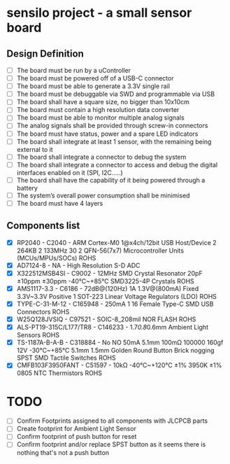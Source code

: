 # sensilo project - a small sensor board
## Design Definition

- [ ] The board must be run by a uController
- [ ] The board must be powered off of a USB-C connector
- [ ] The board must be able to generate a 3.3V single rail
- [ ] The board must be debuggable via SWD and programmable via USB
- [ ] The board shall have a square size, no bigger than 10x10cm
- [ ] The board must contain a high resolution data converter
- [ ] The board must be able to monitor multiple analog signals
- [ ] The analog signals shall be provided through screw-in connectors
- [ ] The board must have status, power and a spare LED indicators
- [ ] The board shall integrate at least 1 sensor, with the remaining being external to it
- [ ] The board shall integrate a connector to debug the system
- [ ] The board shall integrate a connector to access and debug the digital interfaces enabled on it (SPI, I2C…..)
- [ ] The board shall have the capability of it being powered through a battery
- [ ] The system’s overall power consumption shall be minimised
- [ ] The board must have 4 layers

## Components list
- [x] RP2040 - C2040 - ARM Cortex-M0 1@x4ch/12bit USB Host/Device 2 264KB 2 133MHz 30 2 QFN-56(7x7)  Microcontroller Units (MCUs/MPUs/SOCs) ROHS
- [x] AD7124-8 - NA - High Resolution S-D ADC
- [x] X322512MSB4SI - C9002 - 12MHz SMD Crystal Resonator 20pF ±10ppm ±30ppm -40℃~+85℃ SMD3225-4P  Crystals ROHS
- [x] AMS1117-3.3 - C6186 - 72dB@(120Hz) 1A 1.3V@(800mA) Fixed 3.3V~3.3V Positive 1 SOT-223  Linear Voltage Regulators (LDO) ROHS
- [x] TYPE-C-31-M-12 - C165948 - 250mA 1 16 Female Type-C SMD  USB Connectors ROHS
- [x] W25Q128JVSIQ - C97521 - SOIC-8_208mil  NOR FLASH ROHS
- [x] ALS-PT19-315C/L177/TR8 - C146233 - 1.7*0.8*0.6mm  Ambient Light Sensors ROHS
- [x] TS-1187A-B-A-B - C318884 - No NO 50mA 5.1mm 100mΩ 100000 160gf 12V -30℃~+85℃ 5.1mm 1.5mm Golden Round Button Brick nogging SPST SMD  Tactile Switches ROHS
- [x] CMFB103F3950FANT - C51597 - 10kΩ -40℃~+120℃ ±1% 3950K ±1% 0805  NTC Thermistors ROHS

# TODO
- [ ] Confirm Footprints assigned to all components with JLCPCB parts
- [ ] Create footprint for Ambient Light Sensor
- [ ] Confirm footprint of push button for reset
- [ ] Confirm footprint and/or replace SPST button as it seems there is nothing that's not a push button